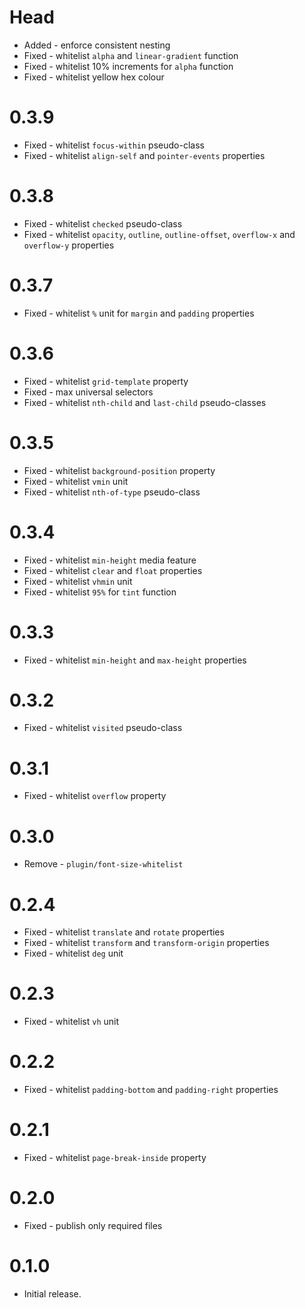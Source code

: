 # Head

- Added - enforce consistent nesting
- Fixed - whitelist `alpha` and `linear-gradient` function
- Fixed - whitelist 10% increments for `alpha` function
- Fixed - whitelist yellow hex colour

# 0.3.9

- Fixed - whitelist `focus-within` pseudo-class
- Fixed - whitelist `align-self` and `pointer-events` properties

# 0.3.8

- Fixed - whitelist `checked` pseudo-class
- Fixed - whitelist `opacity`, `outline`, `outline-offset`, `overflow-x` and `overflow-y` properties

# 0.3.7

- Fixed - whitelist `%` unit for `margin` and `padding` properties

# 0.3.6

- Fixed - whitelist `grid-template` property
- Fixed - max universal selectors
- Fixed - whitelist `nth-child` and `last-child` pseudo-classes

# 0.3.5

- Fixed - whitelist `background-position` property
- Fixed - whitelist `vmin` unit
- Fixed - whitelist `nth-of-type` pseudo-class

# 0.3.4

- Fixed - whitelist `min-height` media feature
- Fixed - whitelist `clear` and `float` properties
- Fixed - whitelist `vhmin` unit
- Fixed - whitelist `95%` for `tint` function

# 0.3.3

- Fixed - whitelist `min-height` and `max-height` properties

# 0.3.2

- Fixed - whitelist `visited` pseudo-class

# 0.3.1

- Fixed - whitelist `overflow` property

# 0.3.0

- Remove - `plugin/font-size-whitelist`

# 0.2.4

- Fixed - whitelist `translate` and `rotate` properties
- Fixed - whitelist `transform` and `transform-origin` properties
- Fixed - whitelist `deg` unit

# 0.2.3

- Fixed - whitelist `vh` unit

# 0.2.2

- Fixed - whitelist `padding-bottom` and `padding-right` properties

# 0.2.1

- Fixed - whitelist `page-break-inside` property

# 0.2.0

- Fixed - publish only required files

# 0.1.0

- Initial release.
